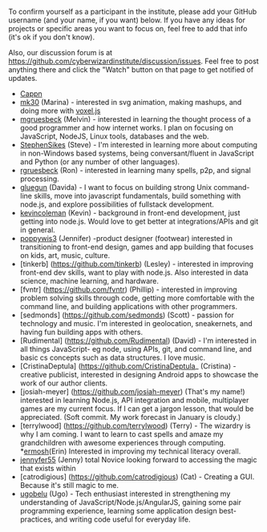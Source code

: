 To confirm yourself as a participant in the institute, please add your GitHub username (and your name, if you want) below. If you have any ideas for projects or specific areas you want to focus on, feel free to add that info (it's ok if you don't know).

Also, our discussion forum is at https://github.com/cyberwizardinstitute/discussion/issues. Feel free to post anything there and click the "Watch" button on that page to get notified of updates.
* [Cappn](https://github.com/Cappn)
* [mk30](https://github.com/mk30) (Marina) - interested in svg animation, making mashups, and doing more with [voxel.js](http://voxeljs.com/)
* [mgruesbeck](https://github.com/mgruesbeck) (Melvin) - interested in learning the thought process of a good programmer and how internet works. I plan on focusing on JavaScript, NodeJS, Linux tools, databases and the web.
* [StephenSikes](https://github.com/StephenSikes) (Steve) - I'm interested in learning more about computing in non-Windows based systems, being conversant/fluent in JavaScript and Python (or any number of other languages).
* [rgruesbeck](https://github.com/rgruesbeck) (Ron) - interested in learning many spells, p2p, and signal processing.   
* [gluegun](https://github.com/gluegun) (Davida) - I want to focus on building strong Unix command-line skills, move into javascript fundamentals, build something with node.js, and explore possibilities of fullstack development.
* [kevincoleman](https://github.com/kevincoleman) (Kevin) - background in front-end development, just getting into node.js. Would love to get better at integrations/APIs and git in general.
* [poppywis3](https://github.com/poppywis3) (Jennifer) -product designer (footwear) interested in transitioning to front-end design, games and app building that focuses on kids, art, music, culture.
* [tinkerb] (https://github.com/tinkerb) (Lesley) - interested in improving front-end dev skills, want to play with node.js. Also interested in data science, machine learning, and hardware.  
* [fvntr] (https://github.com/fvntr) (Phillip) - interested in improving problem solving skills through code, getting more comfortable with the command line, and building applications with other programmers.
* [sedmonds] (https://github.com/sedmonds) (Scott) - passion for technology and music. I'm interested in geolocation, sneakernets, and having fun building apps with others.
* [Rudimental] (https://github.com/Rudimental) (David) - I'm interested in all things JavaScript- eg node, using APIs, git, and command line, and basic cs concepts such as data structures. I love music.
* [CristinaDeptula] (https://github.com/CristinaDeptula_ (Cristina) - creative publicist, interested in designing Android apps to showcase the work of our author clients. 
* [josiah-meyer] (https://github.com/josiah-meyer) (That's my name!) interested in learning Node.js, API integration and mobile, multiplayer games are my current focus. If I can get a jargon lesson, that would be appreciated. (Soft commit. My work forecast in January is cloudy.)
* [terrylwood] (https://github.com/terrylwood) (Terry) - The wizardry is why I am coming.  I want to learn to cast spells and amaze my grandchildren with awesome experiences through computing.
*[ermosh](https://github.com/ermosh)(Erin) Interested in improving my technical literacy overall.
* [jennyfer55](https://github.com/jennyfer55) (Jenny) total Novice looking forward to accessing the magic that  exists within
* [catrodigious] (https://github.com/catrodigious) (Cat) - Creating a GUI. Because it's still magic to me.
* [ugobelu](https://github.com/ugobelu) (Ugo) - Tech enthusiast interested in strengthening my understanding of JavaScript/Node.js/AngularJS, gaining some pair programming experience, learning some application design best-practices, and writing code useful for everyday life.